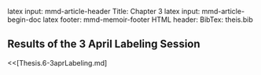latex input:	mmd-article-header
Title:			Chapter 3
latex input:	mmd-article-begin-doc
latex footer:	mmd-memoir-footer
HTML header:	<script type="text/javascript" src="file:///Users/Theo/MathJax/MathJax.js?config=TeX-AMS-MML_HTMLorMML"></script>
BibTex:			theis.bib

## Results of the 3 April Labeling Session ##
<<[Thesis.6-3aprLabeling.md]